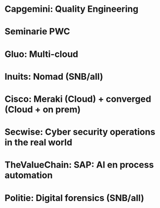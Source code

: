 # Capgemini: Quality Engineering

# Seminarie PWC

# Gluo: Multi-cloud

#  Inuits: Nomad (SNB/all)

# Cisco: Meraki (Cloud) + converged (Cloud + on prem)

# Secwise: Cyber security operations in the real world

#  TheValueChain: SAP: AI en process automation

# Politie: Digital forensics (SNB/all)